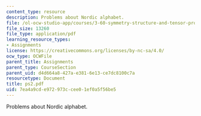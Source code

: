```yaml
---
content_type: resource
description: Problems about Nordic alphabet.
file: /ol-ocw-studio-app/courses/3-60-symmetry-structure-and-tensor-properties-of-materials-fall-2005/7ea4a9cde972973ccee01ef0a5f56be5_ps2.pdf
file_size: 13260
file_type: application/pdf
learning_resource_types:
- Assignments
license: https://creativecommons.org/licenses/by-nc-sa/4.0/
ocw_type: OCWFile
parent_title: Assignments
parent_type: CourseSection
parent_uid: d4d664a8-427a-e381-6e13-ce7dc8100c7a
resourcetype: Document
title: ps2.pdf
uid: 7ea4a9cd-e972-973c-cee0-1ef0a5f56be5
---
```

Problems about Nordic alphabet.